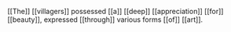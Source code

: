 [[The]] [[villagers]] possessed [[a]] [[deep]] [[appreciation]] [[for]] [[beauty]], expressed [[through]] various forms [[of]] [[art]]. 